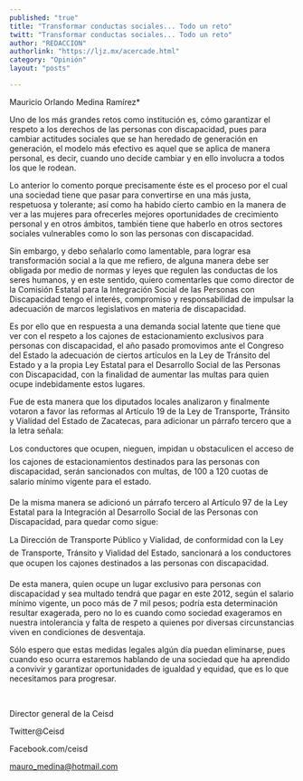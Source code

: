 ```yaml
---
published: "true"
title: "Transformar conductas sociales... Todo un reto"
twitt: "Transformar conductas sociales... Todo un reto"
author: "REDACCION"
authorlink: "https://ljz.mx/acercade.html"
category: "Opinión"
layout: "posts"

---
```



  Mauricio Orlando Medina Ramírez*



  Uno de los más grandes retos como institución es, cómo garantizar el respeto a los derechos de las personas con discapacidad, pues para cambiar actitudes sociales que se han heredado de generación en generación, el modelo más efectivo es aquel que se aplica de manera personal, es decir, cuando uno decide cambiar y en ello involucra a todos los que le rodean.



  Lo anterior lo comento porque precisamente éste es el proceso por el cual una sociedad tiene que pasar para convertirse en una más justa, respetuosa y tolerante; así como ha habido cierto cambio en la manera de ver a las mujeres para ofrecerles mejores oportunidades de crecimiento personal y en otros ámbitos, también tiene que haberlo en otros sectores sociales vulnerables como lo son las personas con discapacidad.



  Sin embargo, y debo señalarlo como lamentable, para lograr esa transformación social a la que me refiero, de alguna manera debe ser obligada por medio de normas y leyes que regulen las conductas de los seres humanos, y en este sentido, quiero comentarles que como director de la Comisión Estatal para la Integración Social de las Personas con Discapacidad tengo el interés, compromiso y responsabilidad de impulsar la adecuación de marcos legislativos en materia de discapacidad.



  Es por ello que en respuesta a una demanda social latente que tiene que ver con el respeto a los cajones de estacionamiento exclusivos para personas con discapacidad, el año pasado promovimos ante el Congreso del Estado la adecuación de ciertos artículos en la Ley de Tránsito del Estado y a la propia Ley Estatal para el Desarrollo Social de las Personas con Discapacidad, con la finalidad de aumentar las multas para quien ocupe indebidamente estos lugares.



  Fue de esta manera que los diputados locales analizaron y finalmente votaron a favor las reformas al Artículo 19 de la Ley de Transporte, Tránsito y Vialidad del Estado de Zacatecas, para adicionar un párrafo tercero que a la letra señala:



  Los conductores que ocupen, nieguen, impidan u obstaculicen el acceso de los cajones de estacionamientos destinados para las personas con discapacidad, serán sancionados con multas, de 100 a 120 cuotas de salario mínimo vigente para el estado.



  De la misma manera se adicionó un párrafo tercero al Artículo 97 de la Ley Estatal para la Integración al Desarrollo Social de las Personas con Discapacidad, para quedar como sigue:



  La Dirección de Transporte Público y Vialidad, de conformidad con la Ley de Transporte, Tránsito y Vialidad del Estado, sancionará a los conductores que ocupen los cajones destinados a las personas con discapacidad.



  De esta manera, quien ocupe un lugar exclusivo para personas con discapacidad y sea multado tendrá que pagar en este 2012, según el salario mínimo vigente, un poco más de 7 mil pesos; podría esta determinación resultar exagerada, pero no lo es cuando como sociedad exageramos en nuestra intolerancia y falta de respeto a quienes por diversas circunstancias viven en condiciones de desventaja.



  Sólo espero que estas medidas legales algún día puedan eliminarse, pues cuando eso ocurra estaremos hablando de una sociedad que ha aprendido a convivir y garantizar oportunidades de igualdad y equidad, que es lo que necesitamos para progresar.



   



  Director general de la Ceisd



  Twitter@Ceisd



  Facebook.com/ceisd



  mauro_medina@hotmail.com

